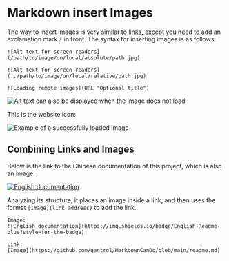# Markdown insert Images

The way to insert images is very similar to [links](#step-3), except you need to add an exclamation mark `!` in front. The syntax for inserting images is as follows:

```
![Alt text for screen readers](/path/to/image/on/local/absolute/path.jpg)

![Alt text for screen readers](../path/to/image/on/local/relative/path.jpg)

![Loading remote images](URL "Optional title")
```

![Alt text can also be displayed when the image does not load](/path/to/cat.jpg)

This is the website icon:

![Example of a successfully loaded image](https://www.markdowncando.com/logo-mini.png "MarkdownCanDo Icon")

## Combining Links and Images

Below is the link to the Chinese documentation of this project, which is also an image.

[![English documentation](https://img.shields.io/badge/English-Readme-blue?style=for-the-badge)](https://github.com/gantrol/MarkdownCanDo/blob/main/readme.md)

Analyzing its structure, it places an image inside a link, and then uses the format `[Image](link address)` to add the link.

```
Image:
![English documentation](https://img.shields.io/badge/English-Readme-blue?style=for-the-badge)

Link:
[Image](https://github.com/gantrol/MarkdownCanDo/blob/main/readme.md)
```

[//]: # (TODO: After uploading implementation, you can use drag and drop to insert images from image files or web browsers. Try inserting the following image:)
